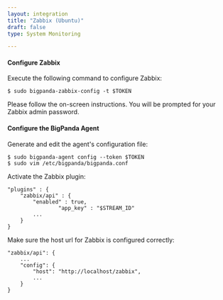 ```yaml
---
layout: integration 
title: "Zabbix (Ubuntu)"
draft: false
type: System Monitoring

---
```


<!-- docs-include _integrations/agent-common/install/generic.md:::SOURCE_SYSTEM_NAME=Zabbix:::PLATFORM_NAME=Ubuntu:::PLATFORM_LOWER=ubuntu -->

<!-- section-separator -->

#### Configure Zabbix
Execute the following command to configure Zabbix:

	$ sudo bigpanda-zabbix-config -t $TOKEN

Please follow the on-screen instructions.
You will be prompted for your Zabbix admin password.

<!-- section-separator -->

#### Configure the BigPanda Agent
Generate and edit the agent's configuration file:

    $ sudo bigpanda-agent config --token $TOKEN
    $ sudo vim /etc/bigpanda/bigpanda.conf

Activate the Zabbix plugin:

	"plugins" : {
		"zabbix/api" : {
			"enabled" : true,
                    "app_key" : "$STREAM_ID" 
			...
		}
	}


Make sure the host url for Zabbix is configured correctly:

	"zabbix/api": {
		...
		"config": {
			"host": "http://localhost/zabbix",
			...
		}
	}
	
<!-- section-separator -->

<!-- docs-include _integrations/agent-common/start-and-summary/generic.md:::SOURCE_SYSTEM_NAME=Zabbix:::PLATFORM=ubuntu -->
